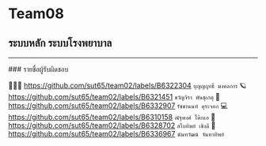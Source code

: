 # Team08
## ระบบหลัก ระบบโรงพยาบาล

<hr/>
### รายชื่อผู้รับผิดชอบ

🧑🏻‍⚕️    https://github.com/sut65/team02/labels/B6322304     ``บุญญฤทธิ์ มงคลการ``
🪐    https://github.com/sut65/team02/labels/B6321451     ``ขวัญจิรา พันธุเกตุ``
🚀    https://github.com/sut65/team02/labels/B6332907     ``รัชชานนท์ คุระจอก``
💻    https://github.com/sut65/team02/labels/B6310158     ``ณัฐพงศ์ โต๊ะแอ``
📂    https://github.com/sut65/team02/labels/B6328702     ``สไบทิพย์ เชิงดี``
🌷    https://github.com/sut65/team02/labels/B6336967     ``นันทวัฒน์ จันทาทิพย์``